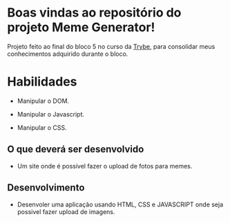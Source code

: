 # Boas vindas ao repositório do projeto Meme Generator!
  Projeto feito ao final do bloco 5 no curso da [Trybe](https://www.betrybe.com/), para consolidar meus
  conhecimentos adquirido durante o bloco.

# Habilidades

- Manipular o DOM.

- Manipular o Javascript.

- Manipular o CSS.

## O que deverá ser desenvolvido

- Um site onde é possível fazer o upload de fotos para memes.

## Desenvolvimento

- Desenvoler uma aplicação usando HTML, CSS e JAVASCRIPT onde seja possivel fazer upload de imagens.
